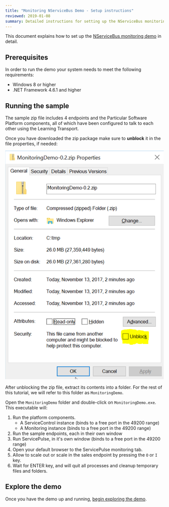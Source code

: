 ```yaml
---
title: "Monitoring NServiceBus Demo - Setup instructions"
reviewed: 2019-01-08
summary: Detailed instructions for setting up the NServiceBus monitoring demo
---
```


This document explains how to set up the [NServiceBus monitoring demo](/tutorials/monitoring-demo/) in detail.

## Prerequisites

In order to run the demo your system needs to meet the following requirements:

- Windows 8 or higher
- .NET Framework 4.6.1 and higher

## Running the sample

The sample zip file includes 4 endpoints and the Particular Software Platform components, all of which have been configured to talk to each other using the Learning Transport.

Once you have downloaded the zip package make sure to **unblock** it in the file properties, if needed:

![Unblock the package](unblock-demo-package.png "width=401")

After unblocking the zip file, extract its contents into a folder. For the rest of this tutorial, we will refer to this folder as `MonitoringDemo`.

Open the `MonitoringDemo` folder and double-click on `MonitoringDemo.exe`. This executable will:

1. Run the platform components.
    - A ServiceControl instance (binds to a free port in the 49200 range)
    - A Monitoring instance (binds to a free port in the 49200 range)
2. Run the sample endpoints, each in their own window
3. Run ServicePulse, in it's own window (binds to a free port in the 49200 range)
4. Open your default browser to the ServicePulse monitoring tab.
5. Allow to scale out or scale in the sales endpoint by pressing the `O` or `I` key.
6. Wait for ENTER key, and will quit all processes and cleanup temporary files and folders.

## Explore the demo

Once you have the demo up and running, [begin exploring the demo](/tutorials/monitoring-demo/#demo-walk-through).
